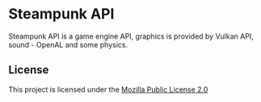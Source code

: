 # Steampunk API
Steampunk API is a game engine API, graphics is provided by Vulkan API, sound - OpenAL and some physics.
## License
This project is licensed under the [Mozilla Public License 2.0](LICENSE)
